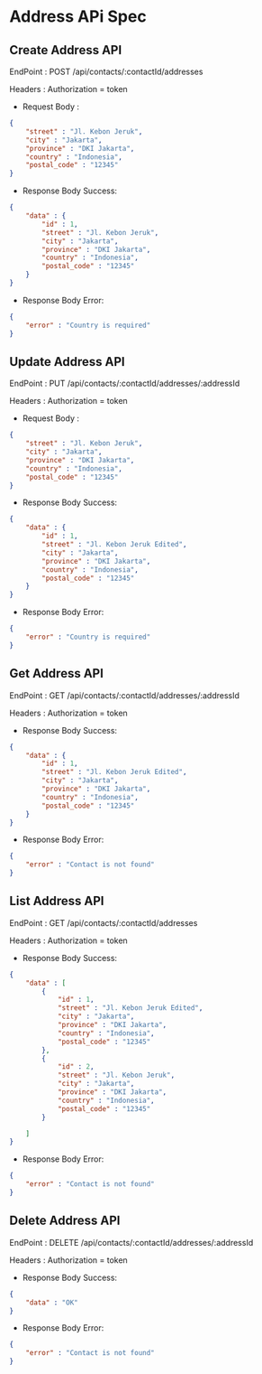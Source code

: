 # Address APi Spec

## Create Address API
EndPoint : POST /api/contacts/:contactId/addresses

Headers : Authorization = token

- Request Body :
```json
{
    "street" : "Jl. Kebon Jeruk",
    "city" : "Jakarta",
    "province" : "DKI Jakarta",
    "country" : "Indonesia",
    "postal_code" : "12345"
}
```
- Response Body Success:
```json
{
    "data" : {
        "id" : 1,
        "street" : "Jl. Kebon Jeruk",
        "city" : "Jakarta",
        "province" : "DKI Jakarta",
        "country" : "Indonesia",
        "postal_code" : "12345"
    }
}
```

- Response Body Error:
```json
{
    "error" : "Country is required"
}
```

## Update Address API
EndPoint : PUT /api/contacts/:contactId/addresses/:addressId

Headers : Authorization = token

- Request Body :
```json
{
    "street" : "Jl. Kebon Jeruk",
    "city" : "Jakarta",
    "province" : "DKI Jakarta",
    "country" : "Indonesia",
    "postal_code" : "12345"
}
```
- Response Body Success:
```json
{
    "data" : {
        "id" : 1,
        "street" : "Jl. Kebon Jeruk Edited",
        "city" : "Jakarta",
        "province" : "DKI Jakarta",
        "country" : "Indonesia",
        "postal_code" : "12345"
    }
}
```

- Response Body Error:
```json
{
    "error" : "Country is required"
}
```

## Get Address API
EndPoint : GET /api/contacts/:contactId/addresses/:addressId

Headers : Authorization = token

- Response Body Success:
```json
{
    "data" : {
        "id" : 1,
        "street" : "Jl. Kebon Jeruk Edited",
        "city" : "Jakarta",
        "province" : "DKI Jakarta",
        "country" : "Indonesia",
        "postal_code" : "12345"
    }
}
```

- Response Body Error:
```json
{
    "error" : "Contact is not found"
}
```

## List Address API
EndPoint : GET /api/contacts/:contactId/addresses

Headers : Authorization = token

- Response Body Success:
```json
{
    "data" : [
        {
            "id" : 1,
            "street" : "Jl. Kebon Jeruk Edited",
            "city" : "Jakarta",
            "province" : "DKI Jakarta",
            "country" : "Indonesia",
            "postal_code" : "12345"
        },
        {
            "id" : 2,
            "street" : "Jl. Kebon Jeruk",
            "city" : "Jakarta",
            "province" : "DKI Jakarta",
            "country" : "Indonesia",
            "postal_code" : "12345"
        }

    ]
}
```

- Response Body Error:
```json
{
    "error" : "Contact is not found"
}
```

## Delete Address API
EndPoint : DELETE /api/contacts/:contactId/addresses/:addressId

Headers : Authorization = token

- Response Body Success:
```json
{
    "data" : "OK"
}
```

- Response Body Error:
```json
{
    "error" : "Contact is not found"
}
```
